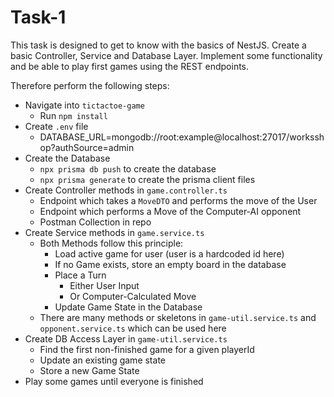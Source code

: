 # Task-1

This task is designed to get to know with the basics of NestJS. Create a basic Controller, Service and Database Layer. Implement some functionality and be able to play first games using the REST endpoints.

Therefore perform the following steps:

- Navigate into `tictactoe-game`
    - Run `npm install`
- Create `.env` file
    - DATABASE_URL=mongodb://root:example@localhost:27017/worksshop?authSource=admin
- Create the Database
    - `npx prisma db push`  to create the database
    - `npx prisma generate`  to create the prisma client files
- Create Controller methods in `game.controller.ts`
    - Endpoint which takes a `MoveDTO`  and performs the move of the User
    - Endpoint which performs a Move of the Computer-AI opponent
    - Postman Collection in repo
- Create Service methods in `game.service.ts`
    - Both Methods follow this principle:
        - Load active game for user (user is a hardcoded id here)
        - If no Game exists, store an empty board in the database
        - Place a Turn
            - Either User Input
            - Or Computer-Calculated Move
        - Update Game State in the Database
    - There are many methods or skeletons in `game-util.service.ts` and `opponent.service.ts` which can be used here
- Create DB Access Layer in `game-util.service.ts`
    - Find the first non-finished game for a given playerId
    - Update an existing game state
    - Store a new Game State
- Play some games until everyone is finished
